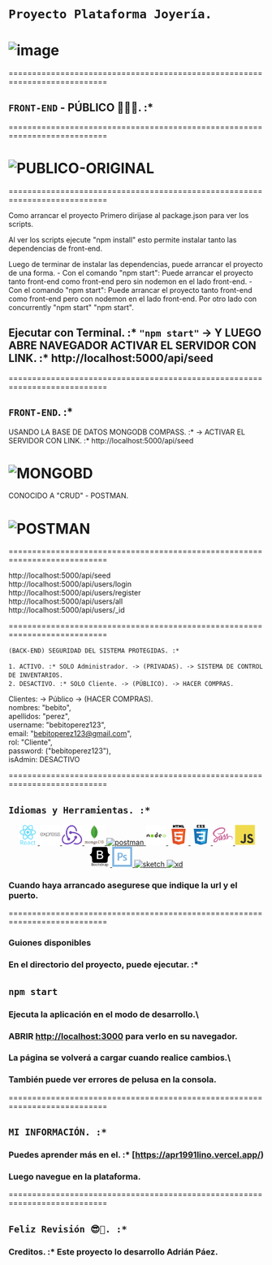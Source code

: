 # `Proyecto Plataforma Joyería.`

# ![image](https://user-images.githubusercontent.com/54821048/236281074-bc6f392e-594a-41cd-8589-b0601e6b528e.png)

===========================================================================

## `FRONT-END` - PÚBLICO 👨🏻‍💻. :\*

===========================================================================

# ![PUBLICO-ORIGINAL](https://user-images.githubusercontent.com/54821048/235183542-8495c4fe-165e-466a-b19b-06d4de08c8b5.png)

===========================================================================

Como arrancar el proyecto Primero dirijase al package.json para ver los scripts.

Al ver los scripts ejecute "npm install" esto permite instalar tanto las dependencias de front-end.

Luego de terminar de instalar las dependencias, puede arrancar el proyecto de una forma. - Con el comando "npm start": Puede arrancar el proyecto tanto front-end como front-end pero sin nodemon en el lado front-end. - Con el comando "npm start": Puede arrancar el proyecto tanto front-end como front-end pero con nodemon en el lado front-end. Por otro lado con concurrently "npm start" "npm start".

## Ejecutar con Terminal. :\* `"npm start"` -> Y LUEGO ABRE NAVEGADOR ACTIVAR EL SERVIDOR CON LINK. :\* http://localhost:5000/api/seed

===========================================================================

## `FRONT-END`. :\*

USANDO LA BASE DE DATOS MONGODB COMPASS. :\* -> ACTIVAR EL SERVIDOR CON LINK. :\* http://localhost:5000/api/seed <br />

# ![MONGOBD](https://user-images.githubusercontent.com/54821048/235183867-915916d1-b0d9-4139-bff1-2540d583c086.png)

CONOCIDO A "CRUD" - POSTMAN. <br />

# ![POSTMAN](https://user-images.githubusercontent.com/54821048/205748424-a7c83222-1a07-4eca-8185-a9a90726909d.png)

===========================================================================

http://localhost:5000/api/seed <br />
http://localhost:5000/api/users/login <br />
http://localhost:5000/api/users/register <br />
http://localhost:5000/api/users/all <br />
http://localhost:5000/api/users/\_id <br />

===========================================================================

`(BACK-END) SEGURIDAD DEL SISTEMA PROTEGIDAS. :*` <br />

`1. ACTIVO. :* SOLO Administrador. -> (PRIVADAS). -> SISTEMA DE CONTROL DE INVENTARIOS.` <br />
`2. DESACTIVO. :* SOLO Cliente. -> (PÚBLICO). -> HACER COMPRAS.` <br />

Clientes: -> Público -> (HACER COMPRAS). <br />
nombres: "bebito", <br />
apellidos: "perez", <br />
username: "bebitoperez123", <br />
email: "bebitoperez123@gmail.com", <br />
rol: "Cliente", <br />
password: ("bebitoperez123"), <br />
isAdmin: DESACTIVO <br />

===========================================================================

## `Idiomas y Herramientas. :*`

<p align="center">
<a href="https://reactjs.org/" target="_blank" rel="noreferrer">
  <img src="https://raw.githubusercontent.com/devicons/devicon/master/icons/react/react-original-wordmark.svg" alt="react" width="40" height="40"/>
</a>
<a href="https://expressjs.com" target="_blank" rel="noreferrer">
  <img src="https://raw.githubusercontent.com/devicons/devicon/master/icons/express/express-original-wordmark.svg" alt="express" width="40" height="40"/>
</a>
<a href="https://redux.js.org" target="_blank" rel="noreferrer">
  <img src="https://raw.githubusercontent.com/devicons/devicon/master/icons/redux/redux-original.svg" alt="redux" width="40" height="40"/>
</a>
<a href="https://www.mongodb.com/" target="_blank" rel="noreferrer">
  <img src="https://raw.githubusercontent.com/devicons/devicon/master/icons/mongodb/mongodb-original-wordmark.svg" alt="mongodb" width="40" height="40"/>
</a>
<a href="https://postman.com" target="_blank" rel="noreferrer">
  <img src="https://www.vectorlogo.zone/logos/getpostman/getpostman-icon.svg" alt="postman" width="40" height="40"/>
</a>
<a href="https://nodejs.org" target="_blank" rel="noreferrer">
  <img src="https://raw.githubusercontent.com/devicons/devicon/master/icons/nodejs/nodejs-original-wordmark.svg" alt="nodejs" width="40" height="40"/>
</a>
<a href="https://www.w3.org/html/" target="_blank" rel="noreferrer">
  <img src="https://raw.githubusercontent.com/devicons/devicon/master/icons/html5/html5-original-wordmark.svg" alt="html5" width="40" height="40"/>
</a>
<a href="https://www.w3schools.com/css/" target="_blank" rel="noreferrer">
  <img src="https://raw.githubusercontent.com/devicons/devicon/master/icons/css3/css3-original-wordmark.svg" alt="css3" width="40" height="40"/>
</a>
<a href="https://sass-lang.com" target="_blank" rel="noreferrer">
  <img src="https://raw.githubusercontent.com/devicons/devicon/master/icons/sass/sass-original.svg" alt="sass" width="40" height="40"/>
</a>
<a href="https://developer.mozilla.org/en-US/docs/Web/JavaScript" target="_blank" rel="noreferrer">
  <img src="https://raw.githubusercontent.com/devicons/devicon/master/icons/javascript/javascript-original.svg" alt="javascript" width="40" height="40"/>
</a>
<a href="https://getbootstrap.com" target="_blank" rel="noreferrer">
  <img src="https://raw.githubusercontent.com/devicons/devicon/master/icons/bootstrap/bootstrap-plain-wordmark.svg" alt="bootstrap" width="40" height="40"/>
</a>
<a href="https://www.photoshop.com/en" target="_blank" rel="noreferrer">
  <img src="https://raw.githubusercontent.com/devicons/devicon/master/icons/photoshop/photoshop-line.svg" alt="photoshop" width="40" height="40"/>
</a>
<a href="https://www.sketch.com/" target="_blank" rel="noreferrer">
  <img src="https://www.vectorlogo.zone/logos/sketchapp/sketchapp-icon.svg" alt="sketch" width="40" height="40"/>
</a>
<a href="https://www.adobe.com/products/xd.html" target="_blank" rel="noreferrer">
  <img src="https://cdn.worldvectorlogo.com/logos/adobe-xd.svg" alt="xd" width="40" height="40"/>
</a>
</p>

### Cuando haya arrancado asegurese que indique la url y el puerto.

===========================================================================

### Guiones disponibles

### En el directorio del proyecto, puede ejecutar. :\*

## `npm start`

### Ejecuta la aplicación en el modo de desarrollo.\

### ABRIR [http://localhost:3000](http://localhost:3000) para verlo en su navegador.

### La página se volverá a cargar cuando realice cambios.\

### También puede ver errores de pelusa en la consola.

===========================================================================

## `MI INFORMACIÓN. :*`

### Puedes aprender más en el. :\* [https://apr1991lino.vercel.app/)

### Luego navegue en la plataforma.

===========================================================================

## `Feliz Revisión 😎🤞. :*`

### Creditos. :\* Este proyecto lo desarrollo Adrián Páez.
